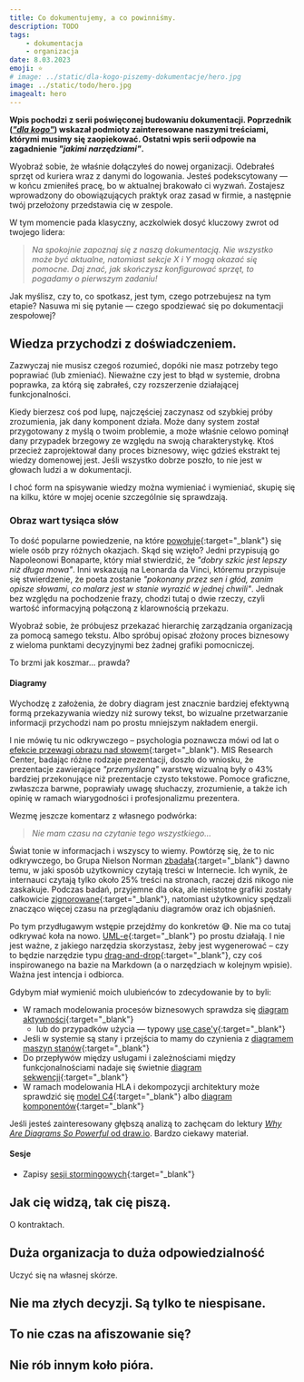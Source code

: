 ```yaml
---
title: Co dokumentujemy, a co powinniśmy.
description: TODO
tags:
    - dokumentacja
    - organizacja
date: 8.03.2023
emoji: ⭐️
# image: ../static/dla-kogo-piszemy-dokumentacje/hero.jpg
image: ../static/todo/hero.jpg
imagealt: hero
---
```


**Wpis pochodzi z serii poświęconej budowaniu dokumentacji. Poprzednik
(_["dla kogo"](./dla-kogo-piszemy-dokumentacje.md)_) wskazał podmioty
zainteresowane naszymi treściami, którymi musimy się zaopiekować. Ostatni wpis
serii odpowie na zagadnienie _"jakimi narzędziami"_.**

Wyobraź sobie, że właśnie dołączyłeś do nowej organizacji. Odebrałeś sprzęt od
kuriera wraz z danymi do logowania. Jesteś podekscytowany — w końcu zmieniłeś
pracę, bo w aktualnej brakowało ci wyzwań. Zostajesz wprowadzony do
obowiązujących praktyk oraz zasad w firmie, a następnie twój przełożony
przedstawia cię w zespole.

W tym momencie pada klasyczny, aczkolwiek dosyć kluczowy zwrot od twojego
lidera:

> _Na spokojnie zapoznaj się z naszą dokumentacją. Nie wszystko może być
> aktualne, natomiast sekcje X i Y mogą okazać się pomocne. Daj znać, jak
> skończysz konfigurować sprzęt, to pogadamy o pierwszym zadaniu!_

Jak myślisz, czy to, co spotkasz, jest tym, czego potrzebujesz na tym etapie?
Nasuwa mi się pytanie — czego spodziewać się po dokumentacji zespołowej?

## Wiedza przychodzi z doświadczeniem.

Zazwyczaj nie musisz czegoś rozumieć, dopóki nie masz potrzeby tego poprawiać
(lub zmieniać). Nieważne czy jest to błąd w systemie, drobna poprawka, za którą
się zabrałeś, czy rozszerzenie działającej funkcjonalności.

Kiedy bierzesz coś pod lupę, najczęściej zaczynasz od szybkiej próby
zrozumienia, jak dany komponent działa. Może dany system został przygotowany z
myślą o twoim problemie, a może właśnie celowo pominął dany przypadek brzegowy
ze względu na swoją charakterystykę. Ktoś przecież zaprojektował dany proces
biznesowy, więc gdzieś ekstrakt tej wiedzy domenowej jest. Jeśli wszystko dobrze
poszło, to nie jest w głowach ludzi a w dokumentacji.

I choć form na spisywanie wiedzy można wymieniać i wymieniać, skupię się na
kilku, które w mojej ocenie szczególnie się sprawdzają.

### Obraz wart tysiąca słów

To dość popularne powiedzenie, na które
[powołuje](https://blogs.sas.com/content/hiddeninsights/2022/12/19/obraz-wart-tysiaca-slow-troche-historii-i-obecnie/){:target="\_blank"}
się wiele osób przy różnych okazjach. Skąd się wzięło? Jedni przypisują go
Napoleonowi Bonaparte, który miał stwierdzić, że _"dobry szkic jest lepszy niż
długa mowa"_. Inni wskazują na Leonarda da Vinci, któremu przypisuje się
stwierdzenie, że poeta zostanie _"pokonany przez sen i głód, zanim opisze
słowami, co malarz jest w stanie wyrazić w jednej chwili"_. Jednak bez względu
na pochodzenie frazy, chodzi tutaj o dwie rzeczy, czyli wartość informacyjną
połączoną z klarownością przekazu.

Wyobraź sobie, że próbujesz przekazać hierarchię zarządzania organizacją za
pomocą samego tekstu. Albo spróbuj opisać złożony proces biznesowy z wieloma
punktami decyzyjnymi bez żadnej grafiki pomocniczej.

To brzmi jak koszmar... prawda?

#### Diagramy

Wychodzę z założenia, że dobry diagram jest znacznie bardziej efektywną formą
przekazywania wiedzy niż surowy tekst, bo wizualne przetwarzanie informacji
przychodzi nam po prostu mniejszym nakładem energii.

I nie mówię tu nic odkrywczego – psychologia poznawcza mówi od lat o
[efekcie przewagi obrazu nad słowem](https://en.wikipedia.org/wiki/Picture_superiority_effect){:target="\_blank"}.
MIS Research Center, badając różne rodzaje prezentacji, doszło do wniosku, że
prezentacje zawierające _"przemyślaną"_ warstwę wizualną były o 43% bardziej
przekonujące niż prezentacje czysto tekstowe. Pomoce graficzne, zwłaszcza
barwne, poprawiały uwagę słuchaczy, zrozumienie, a także ich opinię w ramach
wiarygodności i profesjonalizmu prezentera.

Wezmę jeszcze komentarz z własnego podwórka:

> _Nie mam czasu na czytanie tego wszystkiego..._

Świat tonie w informacjach i wszyscy to wiemy. Powtórzę się, że to nic
odkrywczego, bo Grupa Nielson Norman
[zbadała](https://www.nngroup.com/articles/how-little-do-users-read/){:target="\_blank"}
dawno temu, w jaki sposób użytkownicy czytają treści w Internecie. Ich wynik, że
internauci czytają tylko około 25% treści na stronach, raczej dziś nikogo nie
zaskakuje. Podczas badań, przyjemne dla oka, ale nieistotne grafiki zostały
całkowicie
[zignorowane](https://www.nngroup.com/articles/photos-as-web-content/){:target="\_blank"},
natomiast użytkownicy spędzali znacząco więcej czasu na przeglądaniu diagramów
oraz ich objaśnień.

Po tym przydługawym wstępie przejdźmy do konkretów 😅. Nie ma co tutaj odkrywać
koła na nowo.
[UML-e](https://en.wikipedia.org/wiki/Unified_Modeling_Language){:target="\_blank"}
po prostu działają. I nie jest ważne, z jakiego narzędzia skorzystasz, żeby jest
wygenerować – czy to będzie narzędzie typu
[drag-and-drop](https://en.wikipedia.org/wiki/Drag_and_drop){:target="\_blank"},
czy coś inspirowanego na bazie na Markdown (a o narzędziach w kolejnym wpisie).
Ważna jest intencja i odbiorca.

Gdybym miał wymienić moich ulubieńców to zdecydowanie by to byli:

-   W ramach modelowania procesów biznesowych sprawdza się
    [diagram aktywności](https://en.wikipedia.org/wiki/Activity_diagram){:target="\_blank"}
    -   lub do przypadków użycia — typowy
        [use case'y](https://en.wikipedia.org/wiki/Use_case_diagram){:target="\_blank"}
-   Jeśli w systemie są stany i przejścia to mamy do czynienia z
    [diagramem maszyn stanów](https://en.wikipedia.org/wiki/UML_state_machine){:target="\_blank"}
-   Do przepływów między usługami i zależnościami między funkcjonalnościami
    nadaje się świetnie
    [diagram sekwencji](https://en.wikipedia.org/wiki/Sequence_diagram){:target="\_blank"}
-   W ramach modelowania HLA i dekompozycji architektury może sprawdzić się
    [model C4](https://en.wikipedia.org/wiki/C4_model){:target="\_blank"} albo
    [diagram komponentów](https://en.wikipedia.org/wiki/Component_diagram){:target="\_blank"}

Jeśli jesteś zainteresowany głębszą analizą to zachęcam do lektury
[_Why Are Diagrams So Powerful_ od draw.io](https://drawio-app.com/blog/why-are-diagrams-so-powerful).
Bardzo ciekawy materiał.

#### Sesje

-   Zapisy
    [sesji stormingowych](https://www.eventstorming.com/){:target="\_blank"}

<!-- - Procesy -->
  <!-- - Ekstrakt wiedzy biznesowej / domenowej - pomocne dla nowozatrudnionych
  - Procesy biznesowe (choć koniec końców mało się korzysta)
  - Przepływ między mikroserwisami i zależności
  - komunikację/zależności między serwisami w trakcie jakiegoś konkretnego procesu biznesowego (sequence diagramy)
  - Sequence diagram najczęściej (między usługami itd.) - “Jak trzeba coś przerobić to pomaga zrozumieć”
  - Różne formy: zapis sesji stormingowej, .rest opisujące pełen proces -->

## Jak cię widzą, tak cię piszą.

O kontraktach.

<!-- - Jak korzystać z bibliotek - przykłady użycia
  - Dla inżynierów którzy integrują się z naszym kodem/rozwiązaniem
- API - Open API -->

<!-- Wyobraź sobie, że musisz zapoznać się z nowym rozwiązaniem, które zaimplementował inny zespół.
Twoim zadaniem jest zadecydować czy możecie wykorzystać daną technologię podczas implementacji w nadchodzącym zadaniu.
Czego zaczniesz szukać na początku? Ogólnych zasad działania? Ograniczeń? Alternatyw? Zespołów, które już mu zaufały?  -->

## Duża organizacja to duża odpowiedzialność

<!-- - Playbooki
  - Dla dyżurnych, jakieś opisy manual fixów które nie zostały zautomatyzowane a pojawiają się co jakiś czas etc
  - Manual taski - maintenance - manual fixing, wpada, zrób to i tamto, sprawdź to., Pierwszy alert -> co robić
  - Known issues
  - Jak sobie radzić z danym DLQ - “Dużo lepiej sprawdza się porządne komentowanie co robię podczas inwestygacji”
    - Dużo razy uratowało tyłek wklejenie “to leci” i w kolejnych wiadomościach co zrobił
    - Alert mający link do dokumentacji jest spoko (jeśli potrafisz zbudować wystarczająco specyficzny alert) -->

Uczyć się na własnej skórze.

## Nie ma złych decyzji. Są tylko te niespisane.

<!-- - Decyzje (ADR’y) -->
<!-- - Guidelines - Kontekst (sytuacja), Co chcemy osiągnąć, Możliwe rozwiązania -->
<!-- - migration guide
  - przykład z net7 - rules, guidelines, pinning etc. https://dev.azure.com/AllegroTechies/VAbank/_wiki/wikis/Wiki/1855/NET-7
  -  package policy -->
  <!-- - Work itemy jako historia zmian czyli decyzji -->

## To nie czas na afiszowanie się?

<!-- - Problem -> solution -> outcome (nowozatrudniony może czym firma sie zajmuje) -->
<!-- - Initative results - https://dev.azure.com/AllegroTechies/VAbank/_wiki/wikis/Wiki/1549/Service-Bus-hickups-(Hermes-related)
  - “chwalimy się” jakimś ciekawym rozwiązaniem
  - Podsumowania optymalizacji
- Wyniki testów - performance itd.
- Researche -->

## Nie rób innym koło pióra.

<!-- Jak nie
  - Oznaczanie jako “nieaktualne” lub usuwanie, Upewnij się że coś nie powstało. Nie rób nowego, aktualizuj
  - Trzymanie dokumentacji technicznej “daleko od” implementacji
  - Powinniśmy unikać redundancji
  - Implementacji serwisu
  - <summary> - Wymuszania na developerach opisywania wszystkich publicznych metod/property
    - Jak public i libka to bym opisywał :D
  - Detali jak wygląd encji w cosmos - zbyt szybko się zmienia
  - Oczywistości wynikających z kodu (np. property CreditContractId ma w summary jedynie “Credit Contract Id”)
- tam gdzie czujemy to dodajemy summary, ja nie czuje po co to robimy - wymuszanie nie działa i dochodzi do patoligii, czy nie nadużywamy public, sama nazwa nie zawsze wyjaśnia zawsze znaczenie -->
